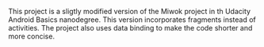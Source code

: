 This project is a sligtly modified version of the Miwok project in th Udacity Android Basics nanodegree. This version incorporates fragments instead of activities. The project also uses data binding to make the code shorter and more concise.
